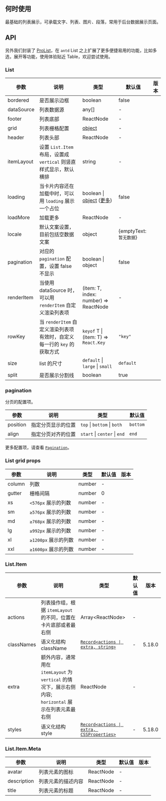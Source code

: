 
## 何时使用

最基础的列表展示，可承载文字、列表、图片、段落，常用于后台数据展示页面。



## API

另外我们封装了 [ProList](https://procomponents.ant.design/components/list)，在 `antd` List 之上扩展了更多便捷易用的功能，比如多选，展开等功能，使用体验贴近 Table，欢迎尝试使用。

### List

| 参数 | 说明 | 类型 | 默认值 | 版本 |
| --- | --- | --- | --- | --- |
| bordered | 是否展示边框 | boolean | false |  |
| dataSource | 列表数据源 | any\[] | - |  |
| footer | 列表底部 | ReactNode | - |  |
| grid | 列表栅格配置 | [object](#list-grid-props) | - |  |
| header | 列表头部 | ReactNode | - |  |
| itemLayout | 设置 `List.Item` 布局，设置成 `vertical` 则竖直样式显示，默认横排 | string | - |  |
| loading | 当卡片内容还在加载中时，可以用 `loading` 展示一个占位 | boolean \| [object](/components/spin-cn#api) ([更多](https://github.com/ant-design/ant-design/issues/8659)) | false |  |
| loadMore | 加载更多 | ReactNode | - |  |
| locale | 默认文案设置，目前包括空数据文案 | object | {emptyText: `暂无数据`} |  |
| pagination | 对应的 `pagination` 配置，设置 false 不显示 | boolean \| object | false |  |
| renderItem | 当使用 dataSource 时，可以用 `renderItem` 自定义渲染列表项 | (item: T, index: number) => ReactNode | - |  |
| rowKey | 当 `renderItem` 自定义渲染列表项有效时，自定义每一行的 `key` 的获取方式 | `keyof` T \| (item: T) => `React.Key` | `"key"` |  |
| size | list 的尺寸 | `default` \| `large` \| `small` | `default` |  |
| split | 是否展示分割线 | boolean | true |  |

### pagination

分页的配置项。

| 参数     | 说明               | 类型                         | 默认值   |
| -------- | ------------------ | ---------------------------- | -------- |
| position | 指定分页显示的位置 | `top` \| `bottom` \| `both`  | `bottom` |
| align    | 指定分页对齐的位置 | `start` \| `center` \| `end` | `end`    |

更多配置项，请查看 [`Pagination`](/components/pagination-cn)。

### List grid props

| 参数   | 说明                 | 类型   | 默认值 | 版本 |
| ------ | -------------------- | ------ | ------ | ---- |
| column | 列数                 | number | -      |      |
| gutter | 栅格间隔             | number | 0      |      |
| xs     | `<576px` 展示的列数  | number | -      |      |
| sm     | `≥576px` 展示的列数  | number | -      |      |
| md     | `≥768px` 展示的列数  | number | -      |      |
| lg     | `≥992px` 展示的列数  | number | -      |      |
| xl     | `≥1200px` 展示的列数 | number | -      |      |
| xxl    | `≥1600px` 展示的列数 | number | -      |      |

### List.Item

| 参数 | 说明 | 类型 | 默认值 | 版本 |
| --- | --- | --- | --- | --- |
| actions | 列表操作组，根据 `itemLayout` 的不同，位置在卡片底部或者最右侧 | Array&lt;ReactNode> | - |  |
| classNames | 语义化结构 className | [`Record<actions \| extra, string>`](#semantic-dom) | - | 5.18.0 |
| extra | 额外内容，通常用在 `itemLayout` 为 `vertical` 的情况下，展示右侧内容; `horizontal` 展示在列表元素最右侧 | ReactNode | - |  |
| styles | 语义化结构 style | [`Record<actions \| extra, CSSProperties>`](#semantic-dom) | - | 5.18.0 |

### List.Item.Meta

| 参数        | 说明               | 类型      | 默认值 | 版本 |
| ----------- | ------------------ | --------- | ------ | ---- |
| avatar      | 列表元素的图标     | ReactNode | -      |      |
| description | 列表元素的描述内容 | ReactNode | -      |      |
| title       | 列表元素的标题     | ReactNode | -      |      |




